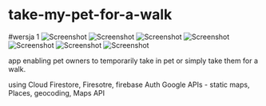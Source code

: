 # take-my-pet-for-a-walk

#wersja 1 
![Screenshot](../screens/1.png)
![Screenshot](../screens/2.png)
![Screenshot](../screens/3.png)
![Screenshot](../screens/4.png)
![Screenshot](../screens/5.png)
![Screenshot](../screens/6.png)
![Screenshot](../screens/7.png)



app enabling pet owners to temporarily take in pet or simply take them for a walk. 

using Cloud Firestore, Firesotre, firebase Auth
Google APIs - static maps, Places, geocoding, Maps API
